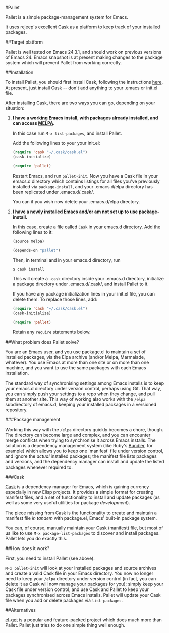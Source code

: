 #Pallet

Pallet is a simple package-management system for Emacs.

It uses rejeep's excellent
[Cask](https://github.com/rejeep/cask.el) as a platform to keep
track of your installed packages.

##Target platform

Pallet is well tested on Emacs 24.3.1, and should work on
previous versions of Emacs 24. Emacs snapshot is at present making
changes to the package system which will prevent Pallet from working correctly.

##Installation

To install Pallet, you should first install Cask, following the
instructions [here](https://github.com/rejeep/cask.el). At present,
just install Cask -- don't add anything to your .emacs or init.el file.

After installing Cask, there are two ways you can go, depending on
your situation:

1. **I have a working Emacs install, with packages already installed,
   and can access [MELPA](http://melpa.milbox.org).**

   In this case run `M-x list-packages`, and install Pallet.
   
   Add the following lines to your your init.el:
   
   ```lisp
   (require 'cask "~/.cask/cask.el")
   (cask-initialize)
   
   (require 'pallet)
   ```

   Restart Emacs, and run `pallet-init`. Now you have a Cask file in your
   emacs.d directory which contains listings for all files you've
   previously installed via `package-install`, and your .emacs.d/elpa
   directory has been replicated under .emacs.d/.cask/.

   You can if you wish now delete your .emacs.d/elpa directory.

2. **I have a newly installed Emacs and/or am not set up to use
   package-install.**

   In this case, create a file called `Cask` in your emacs.d
   directory. Add the following lines to it:

   ```lisp
   (source melpa)

   (depends-on "pallet")
   ```

   Then, in terminal and in your emacs.d directory, run

   ```
   $ cask install
   ```

   This will create a `.cask` directory inside your .emacs.d directory,
   initialize a package directory under .emacs.d/.cask/, and install
   Pallet to it.
   
   If you have any package initialization lines in your init.el file,
   you can delete them. To replace those lines, add:

   ```lisp
   (require 'cask "~/.cask/cask.el")
   (cask-initialize)
   
   (require 'pallet)
   ```

   Retain any `require` statements below.


##What problem does Pallet solve?

You are an Emacs user, and you use package.el to maintain a set of
installed packages, via the Elpa archive (and/or Melpa, Marmalade,
whatever). You use Emacs at more than one site or on more than one
machine, and you want to use the same packages with each Emacs
installation.

The standard way of synchronising settings among Emacs installs is to
keep your emacs.d directory under version control, perhaps using
Git. That way, you can simply push your settings to a repo when they
change, and pull them at another site. This way of working also works
with the `/elpa` subdirectory of emacs.d, keeping your installed
packages in a versioned repository.

###Package management

Working this way with the `/elpa` directory quickly becomes a chore,
though. The directory can become large and complex, and you can
encounter merge conflicts when trying to synchronise it across Emacs
installs. The solution is a dependency management system (like Ruby's
[Bundler](http://gembundler.com), for example) which allows you to
keep one 'manifest' file under version control, and ignore the
*actual* installed packages; the manifest file lists packages and
versions, and the dependency manager can install and update the listed
packages whenever required to.

###Cask

[Cask](https://github.com/rejeep/cask.el) is a dependency manager
for Emacs, which is gaining currency especially in new Elisp
projects. It provides a simple format for creating manifest files, and
a set of functionality to install and update packages (as well as some
very useful utilities for package *development*).

The piece missing from Cask is the functionality to create and
maintain a manifest file *in tandem* with package.el, Emacs' built-in
package system.

You can, of course, manually maintain your Cask (manifest) file, but
most of us like to use `M-x package-list-packages` to discover and
install packages. Pallet lets you do exactly this.

##How does it work?

First, you need to install Pallet (see above).

`M-x pallet-init` will look at your installed packages and source
archives and create a valid Cask file in your Emacs directory. You
now no longer need to keep your `/elpa` directory under version
control (in fact, you can delete it as Cask will now manage your
packages for you); simply keep your Cask file under version control, and use
Cask and Pallet to keep your packages synchronised across Emacs
installs. Pallet will update your Cask file when you add or delete packages via
`list-packages`.

##Alternatives

[el-get](https://github.com/dimitri/el-get) is a popular and
feature-packed project which does much more than Pallet. Pallet just
tries to do one simple thing well enough.
